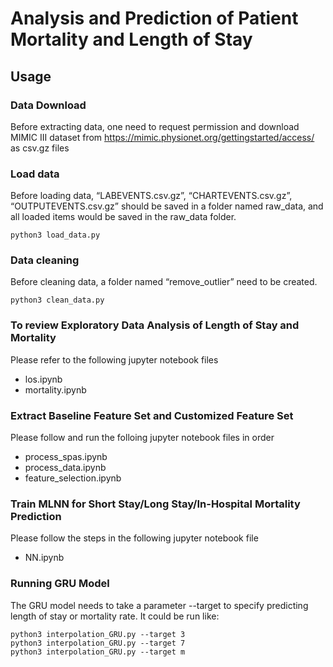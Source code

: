 # Analysis and Prediction of Patient Mortality and Length of Stay

## Usage

### Data Download
Before extracting data, one need to request permission and download MIMIC III dataset from https://mimic.physionet.org/gettingstarted/access/ as csv.gz files

### Load data 
Before loading data, “LABEVENTS.csv.gz”, “CHARTEVENTS.csv.gz”, “OUTPUTEVENTS.csv.gz” should be saved in a folder named raw_data, and all loaded items would be saved in the raw_data folder.
```
python3 load_data.py 
```

### Data cleaning 
Before cleaning data, a folder named “remove_outlier” need to be created.
```
python3 clean_data.py 
```
### To review Exploratory Data Analysis of Length of Stay and Mortality
Please refer to the following jupyter notebook files 
* los.ipynb
* mortality.ipynb

### Extract Baseline Feature Set and Customized Feature Set
Please follow and run the folloing jupyter notebook files in order
* process_spas.ipynb
* process_data.ipynb
* feature_selection.ipynb

### Train MLNN for Short Stay/Long Stay/In-Hospital Mortality Prediction
Please follow the steps in the following jupyter notebook file
* NN.ipynb

### Running GRU Model
The GRU model needs to take a parameter --target to specify predicting length of stay or mortality rate. It could be run like:
```
python3 interpolation_GRU.py --target 3 
python3 interpolation_GRU.py --target 7
python3 interpolation_GRU.py --target m
```










